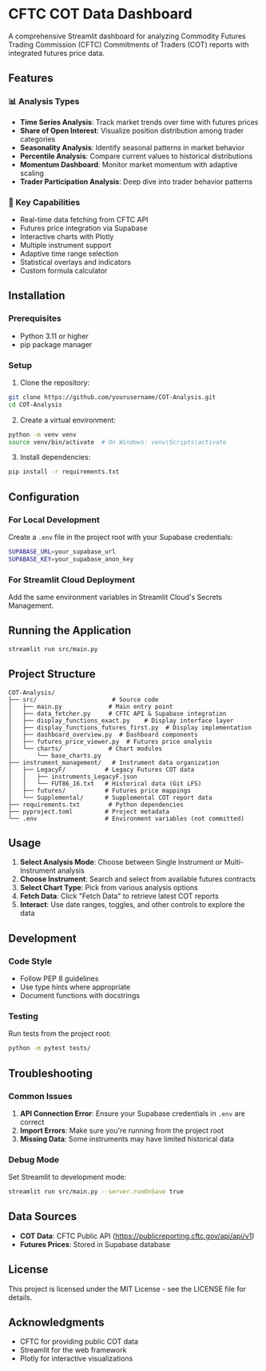 # CFTC COT Data Dashboard

A comprehensive Streamlit dashboard for analyzing Commodity Futures Trading Commission (CFTC) Commitments of Traders (COT) reports with integrated futures price data.

## Features

### 📊 Analysis Types
- **Time Series Analysis**: Track market trends over time with futures prices
- **Share of Open Interest**: Visualize position distribution among trader categories
- **Seasonality Analysis**: Identify seasonal patterns in market behavior
- **Percentile Analysis**: Compare current values to historical distributions
- **Momentum Dashboard**: Monitor market momentum with adaptive scaling
- **Trader Participation Analysis**: Deep dive into trader behavior patterns

### 🚀 Key Capabilities
- Real-time data fetching from CFTC API
- Futures price integration via Supabase
- Interactive charts with Plotly
- Multiple instrument support
- Adaptive time range selection
- Statistical overlays and indicators
- Custom formula calculator

## Installation

### Prerequisites
- Python 3.11 or higher
- pip package manager

### Setup

1. Clone the repository:
```bash
git clone https://github.com/yourusername/COT-Analysis.git
cd COT-Analysis
```

2. Create a virtual environment:
```bash
python -m venv venv
source venv/bin/activate  # On Windows: venv\Scripts\activate
```

3. Install dependencies:
```bash
pip install -r requirements.txt
```

## Configuration

### For Local Development
Create a `.env` file in the project root with your Supabase credentials:
```bash
SUPABASE_URL=your_supabase_url
SUPABASE_KEY=your_supabase_anon_key
```

### For Streamlit Cloud Deployment
Add the same environment variables in Streamlit Cloud's Secrets Management.

## Running the Application

```bash
streamlit run src/main.py
```

## Project Structure

```
COT-Analysis/
├── src/                     # Source code
│   ├── main.py             # Main entry point
│   ├── data_fetcher.py     # CFTC API & Supabase integration
│   ├── display_functions_exact.py    # Display interface layer
│   ├── display_functions_futures_first.py  # Display implementation
│   ├── dashboard_overview.py  # Dashboard components
│   ├── futures_price_viewer.py  # Futures price analysis
│   └── charts/             # Chart modules
│       └── base_charts.py
├── instrument_management/   # Instrument data organization
│   ├── LegacyF/           # Legacy Futures COT data
│   │   ├── instruments_LegacyF.json
│   │   └── FUT86_16.txt   # Historical data (Git LFS)
│   ├── futures/           # Futures price mappings
│   └── Supplemental/      # Supplemental COT report data
├── requirements.txt        # Python dependencies
├── pyproject.toml         # Project metadata
└── .env                   # Environment variables (not committed)
```

## Usage

1. **Select Analysis Mode**: Choose between Single Instrument or Multi-Instrument analysis
2. **Choose Instrument**: Search and select from available futures contracts
3. **Select Chart Type**: Pick from various analysis options
4. **Fetch Data**: Click "Fetch Data" to retrieve latest COT reports
5. **Interact**: Use date ranges, toggles, and other controls to explore the data

## Development

### Code Style
- Follow PEP 8 guidelines
- Use type hints where appropriate
- Document functions with docstrings

### Testing
Run tests from the project root:
```bash
python -m pytest tests/
```

## Troubleshooting

### Common Issues

1. **API Connection Error**: Ensure your Supabase credentials in `.env` are correct
2. **Import Errors**: Make sure you're running from the project root
3. **Missing Data**: Some instruments may have limited historical data

### Debug Mode
Set Streamlit to development mode:
```bash
streamlit run src/main.py --server.runOnSave true
```

## Data Sources

- **COT Data**: CFTC Public API (https://publicreporting.cftc.gov/api/api/v1)
- **Futures Prices**: Stored in Supabase database

## License

This project is licensed under the MIT License - see the LICENSE file for details.

## Acknowledgments

- CFTC for providing public COT data
- Streamlit for the web framework
- Plotly for interactive visualizations